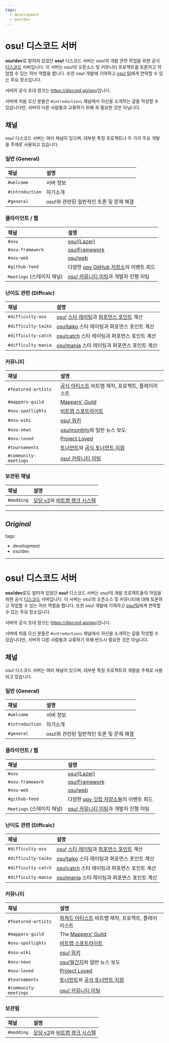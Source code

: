 ```yaml
---
tags:
  - development
  - osu!dev
---
```

<!--Confirmed-->
# osu! 디스코드 서버

**osu!dev**로 알려져 있었던 **osu!** 디스코드 서버는 osu!의 개발 관련 작업을 위한 공식 [디스코드](https://discordapp.com) 서버입니다. 이 서버는 osu!의 오픈소스 및 커뮤니티 프로젝트를 토론하고 작업할 수 있는 허브 역할을 합니다. 또한 osu! 개발에 기여하고 [osu! 팀](/wiki/People/osu!_team)에게 연락할 수 있는 주요 장소입니다.

서버의 공식 초대 링크는 <https://discord.gg/ppy>입니다.

서버에 처음 오신 분들은 `#introductions` 채널에서 자신을 소개하는 글을 작성할 수 있습니다만, 서버의 다른 사람들과 교류하기 위해 꼭 필요한 것은 아닙니다.

## 채널

osu! 디스코드 서버는 여러 채널이 있으며, 대부분 특정 프로젝트나 두 가지 주요 개발을 주제로 사용되고 있습니다.

### 일반 (General)

| 채널 | 설명 |
| :-- | :-- |
| `#welcome` | 서버 정보 |
| `#introduction` | 자기소개 |
| `#general` | osu!와 관련된 일반적인 토론 및 문제 해결 |

### 클라이언트 / 웹

| 채널 | 설명 |
| :-- | :-- |
| `#osu` | [osu!(Lazer)](/wiki/Client/Release_stream/Lazer) |
| `#osu-framework` | [osu!Framework](https://github.com/ppy/osu-framework) |
| `#osu-web` | [osu!web](https://github.com/ppy/osu-web) |
| `#github-feed` | 다양한 [ppy GitHub 저장소](https://github.com/ppy)의 이벤트 피드 |
| `Meetings` (스테이지 채널) | [osu! 커뮤니티 미팅](/wiki/Community/osu!_community_meetings)과 개발자 진행 미팅 |

### 난이도 관련 (Diffcalc)

| 채널 | 설명 |
| :-- | :-- |
| `#difficulty-osu` | [osu!](/wiki/Game_mode/osu!) [스타 레이팅](/wiki/Beatmap/Star_rating)과 [퍼포먼스 포인트](/wiki/Performance_points) 계산 |
| `#difficulty-taiko` | [osu!taiko](/wiki/Game_mode/osu!taiko) 스타 레이팅과 퍼포먼스 포인트 계산 |
| `#difficulty-catch` | [osu!catch](/wiki/Game_mode/osu!catch) 스타 레이팅과 퍼포먼스 포인트 계산 |
| `#difficulty-mania` | [osu!mania](/wiki/Game_mode/osu!mania) 스타 레이팅과 퍼포먼스 포인트 계산 |

### 커뮤니티

| 채널 | 설명 |
| :-- | :-- |
| `#featured-artists` | [공식 아티스트](/wiki/People/Featured_Artists) 비트맵 제작, 프로젝트, 플레이리스트 |
| `#mappers-guild` | [Mappers' Guild](/wiki/Community/Mappers_Guild) |
| `#osu-spotlights` | [비트맵 스포트라이트](/wiki/Beatmap_Spotlights) |
| `#osu-wiki` | [osu! 위키](/wiki/osu!_wiki) |
| `#osu-news` | [osu!monthly](/wiki/Community/osu!monthly)와 일반 뉴스 보도 |
| `#osu-loved` | [Project Loved](/wiki/Community/Project_Loved) |
| `#tournaments` | [토너먼트](/wiki/Tournaments)와 [공식 토너먼트 지원](/wiki/Tournaments/Official_support) |
| `#community-meetings` | [osu! 커뮤니티 미팅](/wiki/Community/osu!_community_meetings) |

### 보관된 채널

| 채널 | 설명 |
| :-- | :-- |
| `#modding` | [모딩 v2](/wiki/Beatmap_discussion)와 [비트맵 랭크 시스템](/wiki/Beatmap_ranking_procedure) |

-------------------------------------------------------------------------------------------------------------
*Original*
---
tags:
  - development
  - osu!dev
---

# osu! 디스코드 서버

**osu!dev**로도 알려져 있었던 **osu!** 디스코드 서버는 osu!의 개발 프로젝트들의 작업을 위한 공식 [디스코드](https://discordapp.com) 서버입니다. 이 서버는 osu!의 오픈소스 및 커뮤니티에 대해 토론하고 작업할 수 있는 허브 역할을 합니다. 또한 osu! 개발에 기여하고 [osu!팀](/wiki/People/osu!_team)에게 연락할 수 있는 주요 장소입니다.

서버의 공식 초대 링크는 <https://discord.gg/ppy>입니다.

서버에 처음 오신 분들은 `#introductions` 채널에서 자신을 소개하는 글을 작성할 수 있습니다만, 서버의 다른 사람들과 교류하기 위해 반드시 필요한 것은 아닙니다.

## 체널

osu! 디스코드 서버는 여러 채널이 있으며, 대부분 특정 프로젝트의 개발을 주제로 사용되고 있습니다.

### 일반 (General)

| 채널 | 설명 |
| :-- | :-- |
| `#welcome` | 서버 정보 |
| `#introduction` | 자기소개 |
| `#general` | osu!와 관련된 일반적인 토론 및 문제 해결 |

### 클라이언트 / 웹

| 채널 | 설명 |
| :-- | :-- |
| `#osu` | [osu!(Lazer)](/wiki/Client/Release_stream/Lazer) |
| `#osu-framework` | [osu!Framework](https://github.com/ppy/osu-framework) |
| `#osu-web` | [osu!web](https://github.com/ppy/osu-web) |
| `#github-feed` | 다양한 [ppy 깃헙 저장소들](https://github.com/ppy)의 이벤트 피드 |
| `Meetings` (스테이지 채널) | [osu! 커뮤니티 미팅](/wiki/Community/osu!_community_meetings)과 개발자 진행 미팅 |

### 난이도 관련 (Diffcalc)

| 채널 | 설명 |
| :-- | :-- |
| `#difficulty-osu` | [osu!](/wiki/Game_mode/osu!) [스타 레이팅](/wiki/Beatmap/Star_rating)과 [퍼포먼스 포인트](/wiki/Performance_points) 계산 |
| `#difficulty-taiko` | [osu!taiko](/wiki/Game_mode/osu!taiko) 스타 레이팅과 퍼포먼스 포인트 계산 |
| `#difficulty-catch` | [osu!catch](/wiki/Game_mode/osu!catch) 스타 레이팅과 퍼포먼스 포인트 계산 |
| `#difficulty-mania` | [osu!mania](/wiki/Game_mode/osu!mania) 스타 레이팅과 퍼포먼스 포인트 계산 |

### 커뮤니티

| 채널 | 설명 |
| :-- | :-- |
| `#featured-artists` | [피쳐드 아티스트](/wiki/People/Featured_Artists) 비트맵 제작, 프로젝트, 플레이리스트 |
| `#mappers-guild` | The [Mappers' Guild](/wiki/Community/Mappers_Guild) |
| `#osu-spotlights` | [비트맵 스포트라이트](/wiki/Beatmap_Spotlights) |
| `#osu-wiki` | [osu! 위키](/wiki/osu!_wiki) |
| `#osu-news` | [osu!월간지](/wiki/Community/osu!monthly)와 일반 뉴스 보도 |
| `#osu-loved` | [Project Loved](/wiki/Community/Project_Loved) |
| `#tournaments` | [토너먼트](/wiki/Tournaments)와 [공식 토너먼트 지원](/wiki/Tournaments/Official_support) |
| `#community-meetings` | [osu! 커뮤니티 미팅](/wiki/Community/osu!_community_meetings) |

### 보관됨

| 채널 | 설명 |
| :-- | :-- |
| `#modding` | [모딩 v2](/wiki/Beatmap_discussion)와 [비트맵 랭크 시스템](/wiki/Beatmap_ranking_procedure) |
